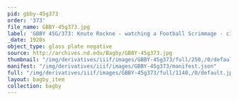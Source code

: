 ```yaml
---
pid: gbby-45g373
order: '373'
file_name: GBBY-45g373.jpg
label: 'GBBY 45G/373: Knute Rockne - watching a Football Scrimmage - c1920s'
_date: 1920s
object_type: glass plate negative
source: http://archives.nd.edu/Bagby/GBBY-45g373.jpg
thumbnail: "/img/derivatives/iiif/images/GBBY-45g373/full/250,/0/default.jpg"
manifest: "/img/derivatives/iiif/images/GBBY-45g373/manifest.json"
full: "/img/derivatives/iiif/images/GBBY-45g373/full/1140,/0/default.jpg"
layout: bagby_item
collection: bagby
---
```

